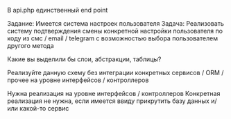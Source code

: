 В api.php единственный end point

Задание: 
Имеется система настроек пользователя 
Задача: Реализовать систему подтверждения смены конкретной настройки пользователя по коду из смс / email / telegram с возможностью выбора пользователем другого метода

Какие вы выделили бы слои, абстракции, таблицы?

Реализуйте данную схему без интеграции конкретных сервисов / ORM / прочее на уровне интерфейсов / контроллеров
 
Нужна реализация на уровне интерфейсов / контроллеров
Конкретная реализация не нужна, если имеется ввиду прикрутить базу данных и/или какой-то сервис
